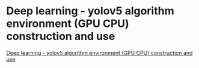 # Deep learning - yolov5 algorithm environment (GPU  CPU) construction and use
[Deep learning - yolov5 algorithm environment (GPU  CPU) construction and use](https://aiwithcloud.com/2022/09/19/deep_learning___yolov5_algorithm_environment_gpu__cpu_construction_and_use/)